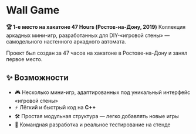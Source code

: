 # Wall Game
**🏆 1-е место на хакатоне 47 Hours (Ростов-на-Дону, 2019)**
Коллекция аркадных мини-игр, разработанных для DIY-«игровой стены» — самодельного настенного аркадного автомата.

Проект был создан за 47 часов на хакатоне в Ростове-на-Дону и занял первое место.

## ✨ Возможности
- 🎮 Несколько мини-игр, адаптированных под уникальный интерфейс «игровой стены»
- ⚡ Лёгкий и быстрый код на **C++**
- 🛠 Простая модульная структура — легко добавлять новые игры
- 👥 Командная разработка и реальное тестирование на стенде
